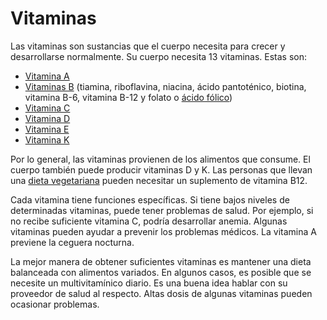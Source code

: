 Vitaminas
=========


Las vitaminas son sustancias que el cuerpo necesita para crecer y desarrollarse normalmente. Su cuerpo necesita 13 vitaminas. Estas son:


* [Vitamina A](https://medlineplus.gov/spanish/vitamina.html)
* [Vitaminas B](https://medlineplus.gov/spanish/bvitamins.html) (tiamina, riboflavina, niacina, ácido pantoténico, biotina, vitamina B-6, vitamina B-12 y folato o [ácido fólico](https://medlineplus.gov/spanish/folicacid.html))
* [Vitamina C](https://medlineplus.gov/spanish/vitaminc.html)
* [Vitamina D](https://medlineplus.gov/spanish/vitamind.html)
* [Vitamina E](https://medlineplus.gov/spanish/vitamine.html)
* [Vitamina K](https://medlineplus.gov/spanish/vitamink.html)


Por lo general, las vitaminas provienen de los alimentos que consume. El cuerpo también puede producir vitaminas D y K. Las personas que llevan una [dieta vegetariana](https://medlineplus.gov/spanish/vegetariandiet.html) pueden necesitar un suplemento de vitamina B12. 


Cada vitamina tiene funciones específicas. Si tiene bajos niveles de determinadas vitaminas, puede tener problemas de salud. Por ejemplo, si no recibe suficiente vitamina C, podría desarrollar anemia. Algunas vitaminas pueden ayudar a prevenir los problemas médicos. La vitamina A previene la ceguera nocturna.


La mejor manera de obtener suficientes vitaminas es mantener una dieta balanceada con alimentos variados. En algunos casos, es posible que se necesite un multivitamínico diario. Es una buena idea hablar con su proveedor de salud al respecto. Altas dosis de algunas vitaminas pueden ocasionar problemas.

